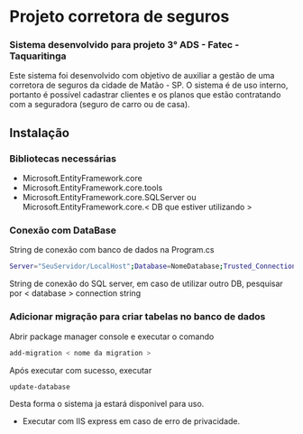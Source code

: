 # Projeto corretora de seguros

### Sistema desenvolvido para projeto 3° ADS - Fatec - Taquaritinga

Este sistema foi desenvolvido com objetivo de auxiliar a gestão de uma corretora de seguros da cidade de Matão - SP. 
O sistema é de uso interno, portanto é possível cadastrar clientes e os planos que estão contratando com a seguradora (seguro de carro ou de casa).

## Instalação

### Bibliotecas necessárias
* Microsoft.EntityFramework.core
* Microsoft.EntityFramework.core.tools
* Microsoft.EntityFramework.core.SQLServer ou Microsoft.EntityFramework.core.< DB que estiver utilizando >

### Conexão com DataBase

String de conexão com banco de dados na Program.cs
```bash
Server="SeuServidor/LocalHost";Database=NomeDatabase;Trusted_Connection=True
```
String de conexão do SQL server, em caso de utilizar outro DB, pesquisar por < database > connection string

### Adicionar migração para criar tabelas no banco de dados

Abrir package manager console e executar o comando
```bash
add-migration < nome da migration > 
```
Após executar com sucesso, executar
```bash
update-database
```

Desta forma o sistema ja estará disponivel para uso. 

 * Executar com IIS express em caso de erro de privacidade.

